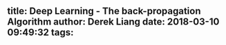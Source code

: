 title: Deep Learning - The back-propagation Algorithm
author: Derek Liang
date: 2018-03-10 09:49:32
tags:
---
